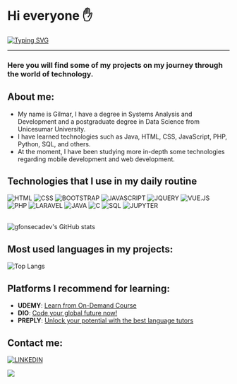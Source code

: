 # Hi everyone ✋

[![Typing SVG](https://readme-typing-svg.demolab.com?font=Fira+Code&size=21&duration=4000&pause=&color=e5ecf2&center=true&vCenter=true&multiline=true&width=435&height=40&lines=-+Welcome+to+my+profile+%F0%9F%A4%9D)](https://git.io/typing-svg)

<hr/>

### Here you will find some of my projects on my journey through the world of technology.  

## About me:
- My name is Gilmar, I have a degree in Systems Analysis and Development and a postgraduate degree in Data Science from Unicesumar University. 
- I have learned technologies such as Java, HTML, CSS, JavaScript, PHP, Python, SQL, and others.
- At the moment, I have been studying more in-depth some technologies regarding mobile development and web development.

## Technologies that I use in my daily routine
<div> 
  <span><img alt="HTML" src="https://img.shields.io/badge/HTML5-E34F26.svg?style=for-the-badge&logo=HTML5&logoColor=white"></span>
  <span><img alt="CSS" src="https://img.shields.io/badge/CSS3-1572B6.svg?style=for-the-badge&logo=CSS3&logoColor=white"></span>
  <span><img alt="BOOTSTRAP" src="https://img.shields.io/badge/Bootstrap-563D7C?style=for-the-badge&logo=bootstrap&logoColor=white"></span>
  <span><img alt="JAVASCRIPT" src="https://img.shields.io/badge/JavaScript-F7DF1E.svg?style=for-the-badge&logo=JavaScript&logoColor=black"></span>
  <span><img alt="JQUERY" src="https://img.shields.io/badge/jQuery-0769AD?style=for-the-badge&logo=jquery&logoColor=white"></span>
  <span><img alt="VUE.JS" src="https://img.shields.io/badge/Vue.js-4FC08D.svg?style=for-the-badge&logo=vuedotjs&logoColor=white"></span>
  <span><img alt="PHP" src="https://img.shields.io/badge/PHP-777BB4.svg?style=for-the-badge&logo=PHP&logoColor=white"></span>
  <span><img alt="LARAVEL" src="https://img.shields.io/badge/Laravel-FF2D20.svg?style=for-the-badge&logo=Laravel&logoColor=white"></span>
  <span><img alt="JAVA" src="https://img.shields.io/badge/Java-ED8B00?style=for-the-badge&logo=openjdk&logoColor=white"></span>
  <span><img alt="C" src="https://img.shields.io/badge/C-00599C?style=for-the-badge&logo=c&logoColor=white"></span>
  <span><img alt="SQL" src="https://img.shields.io/badge/SQL-003B57.svg?style=for-the-badge&logo=SQL&logoColor=white"></span>
  <span><img alt="JUPYTER" src="https://img.shields.io/badge/Jupyter-F37626.svg?style=for-the-badge&logo=Jupyter&logoColor=white"></span>
</div></br> 

![gfonsecadev's GitHub stats](https://github-readme-stats.vercel.app/api?username=gfonsecadev&show_icons=true&theme=radical)

## Most used languages in my projects:  
![Top Langs](https://github-readme-stats.vercel.app/api/top-langs/?username=gfonsecadev&layout=compact&langs_count=20)

## Platforms I recommend for learning:
- **UDEMY**: [Learn from On-Demand Course](https://www.udemy.com/)
- **DIO**: [Code your global future now!](https://www.dio.me/)
- **PREPLY**: [Unlock your potential with the best language tutors](https://preply.com/pt/?pref=OTgwNDYwNA==&id=1702333573.772969)

## Contact me:
[![LINKEDIN](https://img.shields.io/badge/LinkedIn-0A66C2.svg?style=for-the-badge&logo=LinkedIn&logoColor=white)](https://www.linkedin.com/in/gilmar-alberto-b48702197)

<div>
<a href="https://visitcount.itsvg.in">
  <img src="https://visitcount.itsvg.in/api?id=gfonsecadev&label=Profile%20Views&color=1&icon=1&pretty=true" />
</a>
</div>
